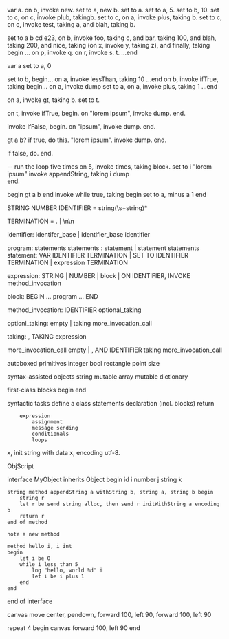 
var a.
on b, invoke new.
set to a, new b.
set to a.
set to a, 5.
set to b, 10.
set to c, on c, invoke plub, takingb.
set to c, on a, invoke plus, taking b.
set to c, on c, invoke test, taking a, and blah, taking b.


set to a b cd e23, on b, invoke foo, taking c, and bar, taking 100, and blah, taking 200, and nice, taking (on x, invoke y, taking z), and finally, taking begin ... on p, invoke q. on r, invoke s. t. ...end

var a
set to a, 0

set to b, begin... on a, invoke lessThan, taking 10 ...end
on b, invoke ifTrue, taking begin...
    on a, invoke dump
    set to a, on a, invoke plus, taking 1
...end
    



on a, invoke gt, taking b.
set to t.

on t, invoke ifTrue, begin.
    on "lorem ipsum", invoke dump.
end.

invoke ifFalse, begin.
    on "ipsum", invoke dump.
end.

gt a b?
if true, do this.
    "lorem ipsum".
    invoke dump.
end.

if false, do.
end.
    
-- run the loop five times
on 5, invoke times, taking block.
    set to i
    "lorem ipsum"
    invoke appendString, taking i
    dump    
end.

begin
    gt a b
end
invoke while true, taking begin
    set to a, minus a 1
end

STRING
NUMBER
IDENTIFIER = string(\s+string)*

TERMINATION = \. | \n\n

identifier: identifer_base | identifier_base identifier

program: statements
statements : statement | statement statements
statement: 
    VAR IDENTIFIER TERMINATION |
    SET TO IDENTIFIER TERMINATION |
    expression TERMINATION

expression:
    STRING |
    NUMBER |
    block |
    ON IDENTIFIER, INVOKE method_invocation

block:
    BEGIN ... program ... END
    
    
method_invocation:
    IDENTIFIER optional_taking
    
optionl_taking:
    empty | taking more_invocation_call

taking:
    , TAKING expression 

more_invocation_call
    empty | , AND IDENTIFIER taking  more_invocation_call



autoboxed primitives
    integer
    bool
    rectangle
    point
    size

syntax-assisted objects
    string
    mutable array
    mutable dictionary

first-class blocks
    begin
    end

syntactic tasks
    define a class
    statements
        declaration (incl. blocks)
        return

        expression
            assignment
            message sending
            conditionals
            loops



x, init string with data x, encoding utf-8.




ObjScript

interface MyObject inherits Object
begin
    id i
    number j
    string k

    string method appendString a withString b, string a, string b begin
        string r
        let r be send string alloc, then send r initWithString a encoding b        
        return r
    end of method

    note a new method

    method hello i, i int
    begin
        let i be 0
        while i less than 5
            log "hello, world %d" i
            let i be i plus 1
        end
    end        
end of interface

canvas move center, pendown, forward 100, left 90, forward 100, left 90

repeat 4 begin
    canvas forward 100, left 90
end




